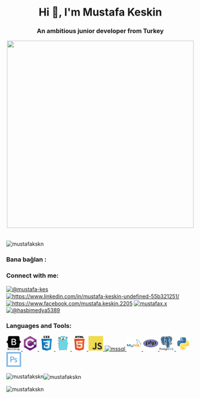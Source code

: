 <div align="center">
<h1 align="center">Hi 👋, I'm Mustafa Keskin </h1>
<h3 align="center">An ambitious junior developer from Turkey</h3>
<img src="https://cdn.dribbble.com/users/1162077/screenshots/3848914/programmer.gif" height="500" width="500"></div>
</br>

<p align="left">  <img src="https://github-profile-trophy.vercel.app/?username=mustafakskn" alt="mustafakskn" /></a> </p>

<h3 align="left">Bana bağlan :</h3>
<p align="left">
</p>
<h3 align="left">Connect with me:</h3>
<p align="left">
<a href="https://codepen.io/@mustafa-kes" target="blank"><img align="center" src="https://raw.githubusercontent.com/rahuldkjain/github-profile-readme-generator/master/src/images/icons/Social/codepen.svg" alt="@mustafa-kes" height="30" width="40" /></a>
<a href="https://linkedin.com/in/https://www.linkedin.com/in/mustafa-keskin-undefined-55b321251/" target="blank"><img align="center" src="https://raw.githubusercontent.com/rahuldkjain/github-profile-readme-generator/master/src/images/icons/Social/linked-in-alt.svg" alt="https://www.linkedin.com/in/mustafa-keskin-undefined-55b321251/" height="30" width="40" /></a>
<a href="https://fb.com/https://www.facebook.com/mustafa.keskin.2205" target="blank"><img align="center" src="https://raw.githubusercontent.com/rahuldkjain/github-profile-readme-generator/master/src/images/icons/Social/facebook.svg" alt="https://www.facebook.com/mustafa.keskin.2205" height="30" width="40" /></a>
  <a href="https://instagram.com/mustafax.x" target="blank"><img align="center" src="https://raw.githubusercontent.com/rahuldkjain/github-profile-readme-generator/master/src/images/icons/Social/instagram.svg" alt="mustafax.x" height="30" width="40" /></a>
<a href="https://www.youtube.com/c/@hasbimedya5389" target="blank"><img align="center" src="https://raw.githubusercontent.com/rahuldkjain/github-profile-readme-generator/master/src/images/icons/Social/youtube.svg" alt="@hasbimedya5389" height="30" width="40" /></a>
</p>

<h3 align="left">Languages and Tools:</h3>
<p align="left"> <a href="https://getbootstrap.com" target="_blank" rel="noreferrer"> <img src="https://raw.githubusercontent.com/devicons/devicon/master/icons/bootstrap/bootstrap-plain-wordmark.svg" alt="bootstrap" width="40" height="40"/> </a> <a href="https://www.w3schools.com/cs/" target="_blank" rel="noreferrer"> <img src="https://raw.githubusercontent.com/devicons/devicon/master/icons/csharp/csharp-original.svg" alt="csharp" width="40" height="40"/> </a> <a href="https://www.w3schools.com/css/" target="_blank" rel="noreferrer"> <img src="https://raw.githubusercontent.com/devicons/devicon/master/icons/css3/css3-original-wordmark.svg" alt="css3" width="40" height="40"/> </a> <a href="https://golang.org" target="_blank" rel="noreferrer"> <img src="https://raw.githubusercontent.com/devicons/devicon/master/icons/go/go-original.svg" alt="go" width="40" height="40"/> </a> <a href="https://www.w3.org/html/" target="_blank" rel="noreferrer"> <img src="https://raw.githubusercontent.com/devicons/devicon/master/icons/html5/html5-original-wordmark.svg" alt="html5" width="40" height="40"/> </a> <a href="https://developer.mozilla.org/en-US/docs/Web/JavaScript" target="_blank" rel="noreferrer"> <img src="https://raw.githubusercontent.com/devicons/devicon/master/icons/javascript/javascript-original.svg" alt="javascript" width="40" height="40"/> </a> <a href="https://www.microsoft.com/en-us/sql-server" target="_blank" rel="noreferrer"> <img src="https://www.svgrepo.com/show/303229/microsoft-sql-server-logo.svg" alt="mssql" width="40" height="40"/> </a> <a href="https://www.mysql.com/" target="_blank" rel="noreferrer"> <img src="https://raw.githubusercontent.com/devicons/devicon/master/icons/mysql/mysql-original-wordmark.svg" alt="mysql" width="40" height="40"/> </a> <a href="https://www.php.net" target="_blank" rel="noreferrer"> <img src="https://raw.githubusercontent.com/devicons/devicon/master/icons/php/php-original.svg" alt="php" width="40" height="40"/> </a> <a href="https://www.postgresql.org" target="_blank" rel="noreferrer"> <img src="https://raw.githubusercontent.com/devicons/devicon/master/icons/postgresql/postgresql-original-wordmark.svg" alt="postgresql" width="40" height="40"/> </a> <a href="https://www.python.org" target="_blank" rel="noreferrer"> <img src="https://raw.githubusercontent.com/devicons/devicon/master/icons/python/python-original.svg" alt="python" width="40" height="40"/> </a>
<a href="https://www.photoshop.com/en" target="_blank" rel="noreferrer"> <img src="https://raw.githubusercontent.com/devicons/devicon/master/icons/photoshop/photoshop-line.svg" alt="photoshop" width="40" height="40"/> </a></p>


<p><img align="left" src="https://github-readme-stats.vercel.app/api/top-langs?username=mustafakskn&show_icons=true&locale=en&layout=compact" alt="mustafakskn" /> </p>

<p> <img align="center" src="https://github-readme-stats.vercel.app/api?username=mustafakskn&show_icons=true&locale=en" alt="mustafakskn" /> </p>

<p><img align="center" src="https://github-readme-streak-stats.herokuapp.com/?user=mustafakskn&" alt="mustafakskn" /></p>



